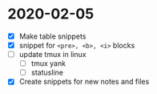 # 2020-02-05

- [X] Make table snippets
- [X] snippet for `<pre>, <b>, <i>` blocks
- [ ] update tmux in linux
  * [ ] tmux yank
  * [ ] statusline
- [X] Create snippets for new notes and files
